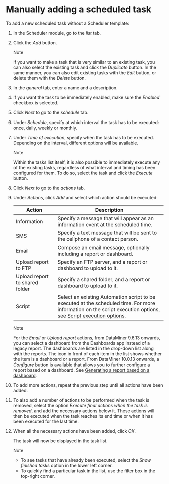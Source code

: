 # Manually adding a scheduled task

To add a new scheduled task without a Scheduler template:

1. In the Scheduler module, go to the *list* tab.

2. Click the *Add* button.

    > [!NOTE]
    > If you want to make a task that is very similar to an existing task, you can also select the existing task and click the *Duplicate* button. In the same manner, you can also edit existing tasks with the *Edit* button, or delete them with the *Delete* button.

3. In the *general* tab, enter a name and a description.

4. If you want the task to be immediately enabled, make sure the *Enabled* checkbox is selected.

5. Click *Next* to go to the *schedule* tab.

6. Under *Schedule*, specify at which interval the task has to be executed: once, daily, weekly or monthly.

7. Under *Time of execution*, specify when the task has to be executed. Depending on the interval, different options will be available.

    > [!NOTE]
    > Within the tasks list itself, it is also possible to immediately execute any of the existing tasks, regardless of what interval and timing has been configured for them. To do so, select the task and click the *Execute* button.

8. Click *Next* to go to the *actions* tab.

9. Under *Actions*, click *Add* and select which action should be executed:

    | Action                       | Description                                                                                                                                                                                                 |
    |--------------------------------|-------------------------------------------------------------------------------------------------------------------------------------------------------------------------------------------------------------|
    | Information                    | Specify a message that will appear as an information event at the scheduled time.                                                                                                                           |
    | SMS                            | Specify a text message that will be sent to the cellphone of a contact person.                                                                                                                              |
    | Email                          | Compose an email message, optionally including a report or dashboard.                                                                                                                                       |
    | Upload report to FTP           | Specify an FTP server, and a report or dashboard to upload to it.                                                                                                                                           |
    | Upload report to shared folder | Specify a shared folder, and a report or dashboard to upload to it.                                                                                                                                         |
    | Script                         | Select an existing Automation script to be executed at the scheduled time. For more information on the script execution options, see [Script execution options](../automation/Script_execution_options.md). |

    > [!NOTE]
    > For the *Email* or *Upload report* actions, from DataMiner 9.6.13 onwards, you can select a dashboard from the Dashboards app instead of a legacy report. The dashboards are listed in the drop-down list along with the reports. The icon in front of each item in the list shows whether the item is a dashboard or a report. From DataMiner 10.0.13 onwards, a *Configure* button is available that allows you to further configure a report based on a dashboard. See [Generating a report based on a dashboard](../newR_D/Generating_a_report_based_on_a_dashboard.md).

10. To add more actions, repeat the previous step until all actions have been added.

11. To also add a number of actions to be performed when the task is removed, select the option *Execute final actions when the task is removed*, and add the necessary actions below it. These actions will then be executed when the task reaches its end time or when it has been executed for the last time.

12. When all the necessary actions have been added, click *OK*.

    The task will now be displayed in the task list.

    > [!NOTE]
    > - To see tasks that have already been executed, select the *Show finished tasks* option in the lower left corner.
    > - To quickly find a particular task in the list, use the filter box in the top-right corner.
    >
